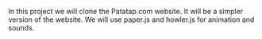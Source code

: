 In this project we will clone the Patatap.com website. It will be a simpler version of the website.
We will use paper.js and howler.js for animation and sounds.